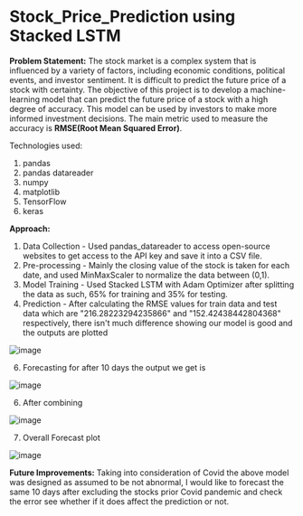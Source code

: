 # Stock_Price_Prediction using Stacked LSTM

**Problem Statement:** 
The stock market is a complex system that is influenced by a variety of factors, including economic conditions, political events, and investor sentiment. It is difficult to predict the future price of a stock with certainty. The objective of this project is to develop a machine-learning model that can predict the future price of a stock with a high degree of accuracy. This model can be used by investors to make more informed investment decisions.
The main metric used to measure the accuracy is **RMSE(Root Mean Squared Error)**.

Technologies used:
1. pandas
2. pandas datareader
3. numpy
4. matplotlib
5. TensorFlow
6. keras

**Approach:**
1. Data Collection - Used pandas_datareader to access open-source websites to get access to the API key and save it into a CSV file.
2. Pre-processing - Mainly the closing value of the stock is taken for each date, and used MinMaxScaler to normalize the data between (0,1).
3. Model Training - Used Stacked LSTM with Adam Optimizer after splitting the data as such, 65% for training and 35% for testing.
4. Prediction - After calculating the RMSE values for train data and test data which are "216.28223294235866" and "152.42438442804368" respectively, there isn't much difference showing our model is good and the outputs are plotted

![image](https://github.com/Akshithishome/Stock_Price_Prediction/assets/105364531/f4659356-6e33-4b70-81eb-7e4711c46e6e)

6. Forecasting for after 10 days the output we get is

![image](https://github.com/Akshithishome/Stock_Price_Prediction/assets/105364531/e31db410-675a-4bf7-b810-f1ffafbbf679)

6. After combining

![image](https://github.com/Akshithishome/Stock_Price_Prediction/assets/105364531/21a85d14-c007-4296-84b6-0c26d20317f6)

7. Overall Forecast plot

![image](https://github.com/Akshithishome/Stock_Price_Prediction/assets/105364531/75e570b6-1ecd-4b00-9a25-ddc4ff290d67)


**Future Improvements:**
Taking into consideration of Covid the above model was designed as assumed to be not abnormal, I would like to forecast the same 10 days after excluding the stocks prior Covid pandemic and check the error see whether if it does affect the prediction or not.





